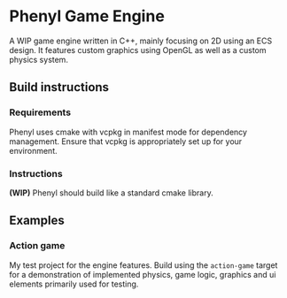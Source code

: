 # Phenyl Game Engine
A WIP game engine written in C++, mainly focusing on 2D using an ECS design. 
It features custom graphics using OpenGL as well as a custom physics system.

## Build instructions
### Requirements
Phenyl uses cmake with vcpkg in manifest mode for dependency management. Ensure that vcpkg is 
appropriately set up for your environment.

### Instructions
**(WIP)** Phenyl should build like a standard cmake library.


## Examples
### Action game
My test project for the engine features. Build using the `action-game` target for a demonstration of implemented physics,
game logic, graphics and ui elements primarily used for testing.